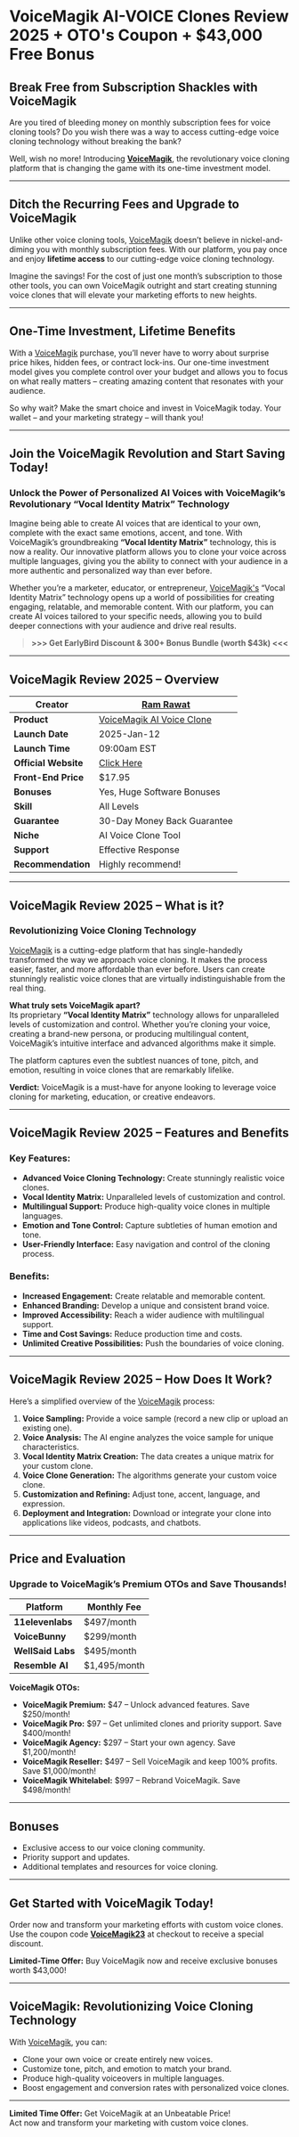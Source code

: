 
# VoiceMagik AI-VOICE Clones Review 2025 + OTO's Coupon + $43,000 Free Bonus

## Break Free from Subscription Shackles with VoiceMagik
Are you tired of bleeding money on monthly subscription fees for voice cloning tools? Do you wish there was a way to access cutting-edge voice cloning technology without breaking the bank?  

Well, wish no more! Introducing [**VoiceMagik**](https://warriorplus.com/o2/a/p9xyt3k/0), the revolutionary voice cloning platform that is changing the game with its one-time investment model.  

---

## Ditch the Recurring Fees and Upgrade to VoiceMagik  
Unlike other voice cloning tools, [VoiceMagik](https://warriorplus.com/o2/a/p9xyt3k/0) doesn’t believe in nickel-and-diming you with monthly subscription fees. With our platform, you pay once and enjoy **lifetime access** to our cutting-edge voice cloning technology.  

Imagine the savings! For the cost of just one month’s subscription to those other tools, you can own VoiceMagik outright and start creating stunning voice clones that will elevate your marketing efforts to new heights.  

---

## One-Time Investment, Lifetime Benefits  
With a [VoiceMagik](https://warriorplus.com/o2/a/p9xyt3k/0) purchase, you’ll never have to worry about surprise price hikes, hidden fees, or contract lock-ins. Our one-time investment model gives you complete control over your budget and allows you to focus on what really matters – creating amazing content that resonates with your audience.  

So why wait? Make the smart choice and invest in VoiceMagik today. Your wallet – and your marketing strategy – will thank you!  

---

## Join the VoiceMagik Revolution and Start Saving Today!  
### Unlock the Power of Personalized AI Voices with VoiceMagik’s Revolutionary “Vocal Identity Matrix” Technology  

Imagine being able to create AI voices that are identical to your own, complete with the exact same emotions, accent, and tone. With VoiceMagik’s groundbreaking **“Vocal Identity Matrix”** technology, this is now a reality. Our innovative platform allows you to clone your voice across multiple languages, giving you the ability to connect with your audience in a more authentic and personalized way than ever before.  

Whether you’re a marketer, educator, or entrepreneur, [VoiceMagik's](https://warriorplus.com/o2/a/p9xyt3k/0) “Vocal Identity Matrix” technology opens up a world of possibilities for creating engaging, relatable, and memorable content. With our platform, you can create AI voices tailored to your specific needs, allowing you to build deeper connections with your audience and drive real results.  

> **>>> Get EarlyBird Discount & 300+ Bonus Bundle (worth $43k) <<<**  

---

## VoiceMagik Review 2025 – Overview  

| **Creator**       | [Ram Rawat](https://warriorplus.com/o2/a/p9xyt3k/0)                     |
|--------------------|-------------------------------|
| **Product**       | [VoiceMagik AI Voice Clone](https://warriorplus.com/o2/a/p9xyt3k/0)      |
| **Launch Date**   | 2025-Jan-12                   |
| **Launch Time**   | 09:00am EST                   |
| **Official Website** | [Click Here](https://warriorplus.com/o2/a/p9xyt3k/0)           |
| **Front-End Price** | $17.95                      |
| **Bonuses**       | Yes, Huge Software Bonuses    |
| **Skill**         | All Levels                    |
| **Guarantee**     | 30-Day Money Back Guarantee   |
| **Niche**         | AI Voice Clone Tool           |
| **Support**       | Effective Response            |
| **Recommendation**| Highly recommend!             |

---

## VoiceMagik Review 2025 – What is it?  
### Revolutionizing Voice Cloning Technology  

[VoiceMagik](https://warriorplus.com/o2/a/p9xyt3k/0) is a cutting-edge platform that has single-handedly transformed the way we approach voice cloning. It makes the process easier, faster, and more affordable than ever before. Users can create stunningly realistic voice clones that are virtually indistinguishable from the real thing.  

**What truly sets VoiceMagik apart?**  
Its proprietary **“Vocal Identity Matrix”** technology allows for unparalleled levels of customization and control. Whether you’re cloning your voice, creating a brand-new persona, or producing multilingual content, VoiceMagik’s intuitive interface and advanced algorithms make it simple.  

The platform captures even the subtlest nuances of tone, pitch, and emotion, resulting in voice clones that are remarkably lifelike.  

**Verdict:** VoiceMagik is a must-have for anyone looking to leverage voice cloning for marketing, education, or creative endeavors.  

---

## VoiceMagik Review 2025 – Features and Benefits  

### **Key Features:**  
- **Advanced Voice Cloning Technology:** Create stunningly realistic voice clones.  
- **Vocal Identity Matrix:** Unparalleled levels of customization and control.  
- **Multilingual Support:** Produce high-quality voice clones in multiple languages.  
- **Emotion and Tone Control:** Capture subtleties of human emotion and tone.  
- **User-Friendly Interface:** Easy navigation and control of the cloning process.  

### **Benefits:**  
- **Increased Engagement:** Create relatable and memorable content.  
- **Enhanced Branding:** Develop a unique and consistent brand voice.  
- **Improved Accessibility:** Reach a wider audience with multilingual support.  
- **Time and Cost Savings:** Reduce production time and costs.  
- **Unlimited Creative Possibilities:** Push the boundaries of voice cloning.  

---

## VoiceMagik Review 2025 – How Does It Work?  
Here’s a simplified overview of the [VoiceMagik](https://warriorplus.com/o2/a/p9xyt3k/0) process:  

1. **Voice Sampling:** Provide a voice sample (record a new clip or upload an existing one).  
2. **Voice Analysis:** The AI engine analyzes the voice sample for unique characteristics.  
3. **Vocal Identity Matrix Creation:** The data creates a unique matrix for your custom clone.  
4. **Voice Clone Generation:** The algorithms generate your custom voice clone.  
5. **Customization and Refining:** Adjust tone, accent, language, and expression.  
6. **Deployment and Integration:** Download or integrate your clone into applications like videos, podcasts, and chatbots.  

---

## Price and Evaluation  

### Upgrade to VoiceMagik’s Premium OTOs and Save Thousands!  

| **Platform**      | **Monthly Fee**   |
|--------------------|-------------------|
| **11elevenlabs**   | $497/month        |
| **VoiceBunny**     | $299/month        |
| **WellSaid Labs**  | $495/month        |
| **Resemble AI**    | $1,495/month      |

**VoiceMagik OTOs:**  
- **VoiceMagik Premium:** $47 – Unlock advanced features. Save $250/month!  
- **VoiceMagik Pro:** $97 – Get unlimited clones and priority support. Save $400/month!  
- **VoiceMagik Agency:** $297 – Start your own agency. Save $1,200/month!  
- **VoiceMagik Reseller:** $497 – Sell VoiceMagik and keep 100% profits. Save $1,000/month!  
- **VoiceMagik Whitelabel:** $997 – Rebrand VoiceMagik. Save $498/month!  

---

## Bonuses  
- Exclusive access to our voice cloning community.  
- Priority support and updates.  
- Additional templates and resources for voice cloning.  

---

## Get Started with VoiceMagik Today!  
Order now and transform your marketing efforts with custom voice clones. Use the coupon code **[VoiceMagik23](https://warriorplus.com/o2/a/p9xyt3k/0)** at checkout to receive a special discount.  

**Limited-Time Offer:** Buy VoiceMagik now and receive exclusive bonuses worth $43,000!  

---

## VoiceMagik: Revolutionizing Voice Cloning Technology  

With [VoiceMagik](https://warriorplus.com/o2/a/p9xyt3k/0), you can:  
- Clone your own voice or create entirely new voices.  
- Customize tone, pitch, and emotion to match your brand.  
- Produce high-quality voiceovers in multiple languages.  
- Boost engagement and conversion rates with personalized voice clones.  

---

**Limited Time Offer:** Get VoiceMagik at an Unbeatable Price!  
Act now and transform your marketing with custom voice clones.  
```
